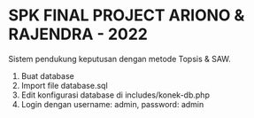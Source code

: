 # SPK FINAL PROJECT ARIONO & RAJENDRA - 2022
Sistem pendukung keputusan dengan metode Topsis &amp; SAW.

 1. Buat database
 2. Import file database.sql
 3. Edit konfigurasi database di includes/konek-db.php
 4. Login dengan username: admin, password: admin
